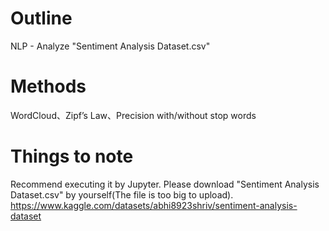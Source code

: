 # Outline
NLP - Analyze "Sentiment Analysis Dataset.csv" 
# Methods
WordCloud、Zipfʼs Law、Precision with/without stop  words
# Things to note
Recommend executing it by Jupyter. 
Please download "Sentiment Analysis Dataset.csv" by yourself(The file is too big to upload). 
https://www.kaggle.com/datasets/abhi8923shriv/sentiment-analysis-dataset


